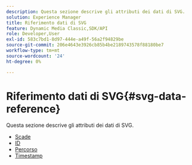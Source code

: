 ```yaml
---
description: Questa sezione descrive gli attributi dei dati di SVG.
solution: Experience Manager
title: Riferimento dati di SVG
feature: Dynamic Media Classic,SDK/API
role: Developer,User
exl-id: 583c7bd1-8d97-444e-a49f-56a2f94829be
source-git-commit: 206e4643e3926cb85b4be2189743578f88180be7
workflow-type: tm+mt
source-wordcount: '24'
ht-degree: 0%

---
```


# Riferimento dati di SVG{#svg-data-reference}

Questa sezione descrive gli attributi dei dati di SVG.

* [Scade](r-expiration-svg.md)
* [ID](r-id-svg.md)
* [Percorso](r-path-svg.md)
* [Timestamp](r-timestamp-svg.md)
